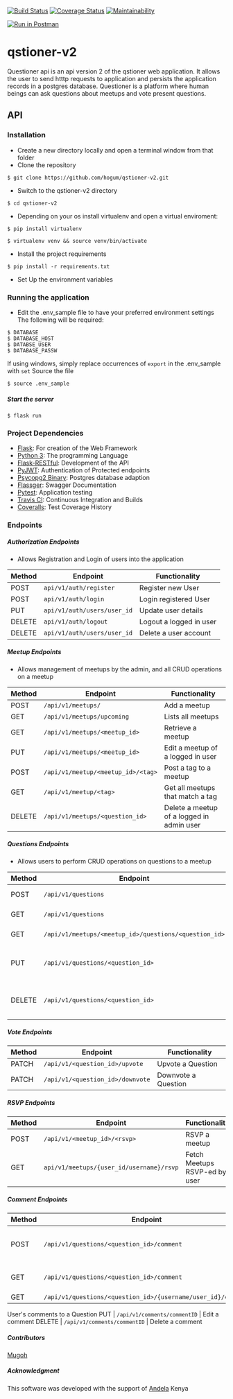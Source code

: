 
[![Build Status](https://travis-ci.org/hogum/qstioner-v2.svg?branch=develop)](https://travis-ci.org/hogum/qstioner-v2) [![Coverage Status](https://coveralls.io/repos/github/hogum/qstioner-v2/badge.svg?branch=ch-ci-badges-163341965)](https://coveralls.io/github/hogum/qstioner-v2?branch=ch-ci-badges-163341965)
[![Maintainability](https://api.codeclimate.com/v1/badges/0cbd787bf7490e88c6f8/maintainability)](https://codeclimate.com/github/hogum/qstioner-v2/maintainability)

[![Run in Postman](https://run.pstmn.io/button.svg)](https://app.getpostman.com/run-collection/4e960f4340da75ae0cff)
# qstioner-v2
Questioner api is an api version 2 of the qstioner web application. It allows the user to send htttp requests to application and persists the application records in a postgres database.
Questioner is a platform where human beings can ask questions about meetups and vote present questions.


## API
### Installation
- Create a new directory locally and open a terminal window from that folder
- Clone the repository
```shell
$ git clone https://github.com/hogum/qstioner-v2.git
```
- Switch to the qstioner-v2 directory
```shell
$ cd qstioner-v2
```
- Depending on your os install virtualenv and open a virtual enviroment:
``` shell
$ pip install virtualenv
```
``` shell
$ virtualenv venv && source venv/bin/activate
```
- Install the project requirements
```shell
$ pip install -r requirements.txt
```
- Set Up the environment variables


### Running the application
- Edit the .env_sample file to have your preferred environment settings
The following will be required: 

``` shell
$ DATABASE
$ DATABASE_HOST
$ DATABSE_USER
$ DATABASE_PASSW
```
If using windows, simply replace occurrences of `export` in the .env_sample with `set`
Source the file

```shell 
$ source .env_sample
```

##### Start the server
``` shell
$ flask run
```

### Project Dependencies
- [Flask](http://flask.pocoo.org/): For creation of the Web Framework
- [Python 3](https://www.python.org/): The programming Language
- [Flask-RESTful](https://flask-restful.readthedocs.io/): Development of the API
- [PyJWT](https://pyjwt.readthedocs.io/en/latest/): Authentication of Protected endpoints
- [Psycopg2 Binary](http://initd.org/psycopg/): Postgres database adaption
- [Flassger](https://github.com/rochacbruno/flasgger): Swagger Documentation
- [Pytest](https://pytest.org/): Application testing
- [Travis CI](https://travis-ci.org/): Continuous Integration and Builds
- [Coveralls](https://coveralls.io/): Test Coverage History


### Endpoints

##### Authorization Endpoints
- Allows Registration and Login of users into the application

Method | Endpoint | Functionality
--- | --- |---
POST | `api/v1/auth/register` | Register new User
POST | `api/v1/auth/login` | Login registered User
PUT | `api/v1/auth/users/user_id` | Update user details
DELETE | `api/v1/auth/logout` | Logout a logged in user
DELETE | `api/v1/auth/users/user_id` | Delete a user account


##### Meetup Endpoints

- Allows management of meetups by the admin, and all CRUD operations on a meetup

Method | Endpoint | Functionality
--- | --- | ---
POST | `/api/v1/meetups/` | Add a meetup
GET | `/api/v1/meetups/upcoming` | Lists all meetups 
GET | `/api/v1/meetups/<meetup_id>` | Retrieve a meetup 
PUT | `/api/v1/meetups/<meetup_id>` | Edit a meetup of a logged in user
POST | `/api/v1/meetup/<meetup_id>/<tag>` | Post a tag to a meetup
GET | `/api/v1/meetup/<tag>` | Get all meetups that match a tag
DELETE | `/api/v1/meetups/<question_id>` | Delete a meetup of a logged in admin user


##### Questions Endpoints
- Allows users to perform CRUD operations on questions to a meetup

Method | Endpoint | Functionality
--- | --- | ---
POST | `/api/v1/questions` | Add a question
GET | `/api/v1/questions` | Lists all questions 
GET | `/api/v1/meetups/<meetup_id>/questions/<question_id>` | Retrieve a question 
PUT | `/api/v1/questions/<question_id>` | Edit a question of a logged in user
DELETE | `/api/v1/questions/<question_id>` | Delete a question of a logged in user


##### Vote Endpoints

Method | Endpoint | Functionality
--- | --- | ---
PATCH | `/api/v1/<question_id>/upvote` | Upvote a Question
PATCH | `/api/v1/<question_id>/downvote` | Downvote a Question


##### RSVP Endpoints

Method | Endpoint | Functionality
--- | --- | ---
POST | `/api/v1/<meetup_id>/<rsvp>` | RSVP a meetup
GET | `api/v1/meetups/{user_id/username}/rsvp` | Fetch Meetups RSVP-ed by user


##### Comment Endpoints


Method | Endpoint | Functionality
--- | --- | ---
POST | `/api/v1/questions/<question_id>/comment` | Add a Comment to a Meetup Question
GET | `/api/v1/questions/<question_id>/comment` | Lists all comments to a Question
GET | `/api/v1/questions/<question_id>/{username/user_id}/comment` | Get a
User's comments to a Question
PUT | `/api/v1/comments/commentID` | Edit a comment 
DELETE | `/api/v1/comments/commentID` | Delete a comment


##### Contributors

[Mugoh](https://github.com/hogum)

##### Acknowledgment
This software was developed with the support of [Andela](https://github.com/andela) Kenya
